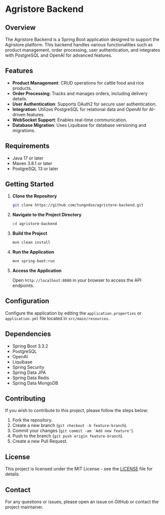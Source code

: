 # Agristore Backend

## Overview

The Agristore Backend is a Spring Boot application designed to support the Agristore platform. This backend handles various functionalities such as product management, order processing, user authentication, and integrates with PostgreSQL and OpenAI for advanced features.

## Features

- **Product Management**: CRUD operations for cattle food and rice products.
- **Order Processing**: Tracks and manages orders, including delivery details.
- **User Authentication**: Supports OAuth2 for secure user authentication.
- **Integration**: Utilizes PostgreSQL for relational data and OpenAI for AI-driven features.
- **WebSocket Support**: Enables real-time communication.
- **Database Migration**: Uses Liquibase for database versioning and migrations.

## Requirements

- Java 17 or later
- Maven 3.8.1 or later
- PostgreSQL 13 or later

## Getting Started

1. **Clone the Repository**

   ```bash
   git clone https://github.com/tungndse/agristore-backend.git
   ```

2. **Navigate to the Project Directory**

   ```bash
   cd agristore-backend
   ```

3. **Build the Project**

   ```bash
   mvn clean install
   ```

4. **Run the Application**

   ```bash
   mvn spring-boot:run
   ```

5. **Access the Application**

   Open `http://localhost:8080` in your browser to access the API endpoints.

## Configuration

Configure the application by editing the `application.properties` or `application.yml` file located in `src/main/resources`.

## Dependencies

- Spring Boot 3.3.2
- PostgreSQL
- OpenAI
- Liquibase
- Spring Security
- Spring Data JPA
- Spring Data Redis
- Spring Data MongoDB

## Contributing

If you wish to contribute to this project, please follow the steps below:

1. Fork the repository.
2. Create a new branch (`git checkout -b feature-branch`).
3. Commit your changes (`git commit -am 'Add new feature'`).
4. Push to the branch (`git push origin feature-branch`).
5. Create a new Pull Request.

## License

This project is licensed under the MIT License - see the [LICENSE](LICENSE) file for details.

## Contact

For any questions or issues, please open an issue on GitHub or contact the project maintainer.
